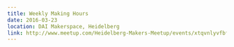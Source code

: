 ```yaml
---
title: Weekly Making Hours
date: 2016-03-23
location: DAI Makerspace, Heidelberg
link: http://www.meetup.com/Heidelberg-Makers-Meetup/events/xtqvnlyvfbfc/
---
```

